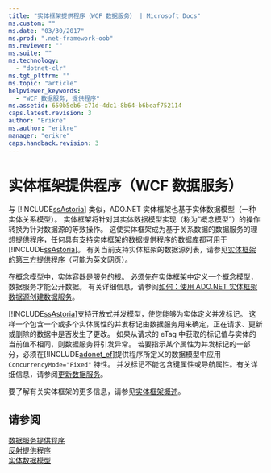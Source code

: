 ```yaml
---
title: "实体框架提供程序（WCF 数据服务） | Microsoft Docs"
ms.custom: ""
ms.date: "03/30/2017"
ms.prod: ".net-framework-oob"
ms.reviewer: ""
ms.suite: ""
ms.technology: 
  - "dotnet-clr"
ms.tgt_pltfrm: ""
ms.topic: "article"
helpviewer_keywords: 
  - "WCF 数据服务, 提供程序"
ms.assetid: 650b5eb6-c71d-4dc1-8b64-b6beaf752114
caps.latest.revision: 3
author: "Erikre"
ms.author: "erikre"
manager: "erikre"
caps.handback.revision: 3
---
```

# 实体框架提供程序（WCF 数据服务）
与 [!INCLUDE[ssAstoria](../../../../includes/ssastoria-md.md)] 类似，ADO.NET 实体框架也基于实体数据模型（一种实体关系模型）。  实体框架将针对其实体数据模型实现（称为“概念模型”）的操作转换为针对数据源的等效操作。  这使实体框架成为基于关系数据的数据服务的理想提供程序，任何具有支持实体框架的数据提供程序的数据库都可用于 [!INCLUDE[ssAstoria](../../../../includes/ssastoria-md.md)]。  有关当前支持实体框架的数据源列表，请参见[实体框架的第三方提供程序](http://go.microsoft.com/fwlink/?LinkId=143699)（可能为英文网页）。  
  
 在概念模型中，实体容器是服务的根。  必须先在实体框架中定义一个概念模型，数据服务才能公开数据。  有关详细信息，请参阅[如何：使用 ADO.NET 实体框架数据源创建数据服务](../../../../docs/framework/data/wcf/create-a-data-service-using-an-adonet-ef-data-wcf.md)。  
  
 [!INCLUDE[ssAstoria](../../../../includes/ssastoria-md.md)]支持开放式并发模型，使您能够为实体定义并发标记。  这样一个包含一个或多个实体属性的并发标记由数据服务用来确定，正在请求、更新或删除的数据中是否发生了更改。  如果从请求的 eTag 中获取的标记值与实体的当前值不相同，则数据服务将引发异常。  若要指示某个属性为并发标记的一部分，必须在[!INCLUDE[adonet_ef](../../../../includes/adonet-ef-md.md)]提供程序所定义的数据模型中应用 `ConcurrencyMode="Fixed"` 特性。  并发标记不能包含键属性或导航属性。有关详细信息，请参阅[更新数据服务](../../../../docs/framework/data/wcf/updating-the-data-service-wcf-data-services.md)。  
  
 要了解有关实体框架的更多信息，请参见[实体框架概述](../../../../docs/framework/data/adonet/ef/overview.md)。  
  
## 请参阅  
 [数据服务提供程序](../../../../docs/framework/data/wcf/data-services-providers-wcf-data-services.md)   
 [反射提供程序](../../../../docs/framework/data/wcf/reflection-provider-wcf-data-services.md)   
 [实体数据模型](../../../../docs/framework/data/adonet/entity-data-model.md)